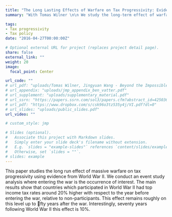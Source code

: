 ```yaml
---
title: "The Long Lasting Effects of Warfare on Tax Progressivity: Evidence from World War II (Draft coming soon)"
summary: "With Tomas Wilner \n\n We study the long-term effect of warfare on tax progressivity."

tags:
- Tax progressivity
- Tax policy
date: "2016-04-27T00:00:00Z"

# Optional external URL for project (replaces project detail page).
share: false
external_link: ""
weight: 20
image:
  focal_point: Center

url_code: ""
# url_pdf: "uploads/Tomas Wilner, Jingyuan Wang - Beyond the Impossible.pdf"
# url_appendix: "uploads/jmp_appendix_ben_vatter.pdf"
# url_supplement: "uploads/supplementary_material.pdf"
# url_ssrn: "https://papers.ssrn.com/sol3/papers.cfm?abstract_id=4250361"
# url_pdf: "https://www.dropbox.com/s/csk96o3tz535y4j/VI.pdf?dl=0"
# url_slides: "uploads/public_slides.pdf"
url_video: ""

# custom_style: jmp

# Slides (optional).
#   Associate this project with Markdown slides.
#   Simply enter your slide deck's filename without extension.
#   E.g. `slides = "example-slides"` references `content/slides/example-slides.md`.
#   Otherwise, set `slides = ""`.
# slides: example
---
```


This paper studies the long run effect of massive warfare on tax progressivity using evidence from World War II. We conduct an event study analysis where entering the war is the occurrence of interest. The main results show that countries which participated in World War II had top income tax rates around 20% higher with respect to the year before entering the war, relative to non-participants. This effect remains roughly on this level up to fty years after the war. Interestingly, seventy years following World War II this effect is 10%.
